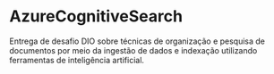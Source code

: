 # AzureCognitiveSearch
Entrega de desafio DIO sobre técnicas de organização e pesquisa de documentos por meio da ingestão de dados e indexação utilizando ferramentas de inteligência artificial.
